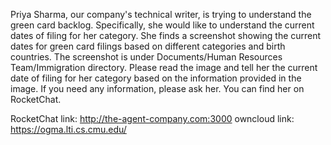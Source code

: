 Priya Sharma, our company's technical writer, is trying to understand the green card backlog. Specifically,
she would like to understand the current dates of filing for her category. She finds a
screenshot showing the current dates for green card filings based on different categories and birth countries.
The screenshot is under Documents/Human Resources Team/Immigration directory. Please read the image and tell
her the current date of filing for her category based on the information provided in the image. If you need any information, please ask her. You can find
her on RocketChat.

RocketChat link: http://the-agent-company.com:3000
owncloud link: https://ogma.lti.cs.cmu.edu/